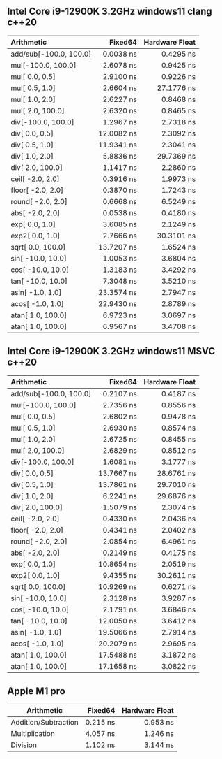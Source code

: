 ## Intel  Core i9-12900K 3.2GHz windows11 clang c++20

|Arithmetic|Fixed64|Hardware Float|
|:-|-:|-:|
 add/sub[-100.0,  100.0]|0.0038 ns|0.4295 ns|
mul[-100.0,  100.0]|2.6078 ns|0.9425 ns|
mul[   0.0,    0.5]|2.9100 ns|0.9226 ns|
mul[   0.5,    1.0]|2.6604 ns|27.1776 ns|
mul[   1.0,    2.0]|2.6227 ns|0.8468 ns|
mul[   2.0,  100.0]|2.6320 ns|0.8465 ns|
div[-100.0,  100.0]|1.2967 ns|2.7318 ns|
div[   0.0,    0.5]|12.0082 ns|2.3092 ns|
div[   0.5,    1.0]|11.9341 ns|2.3041 ns|
div[   1.0,    2.0]|5.8836 ns|29.7369 ns|
div[   2.0,  100.0]|1.1417 ns|2.2860 ns|
ceil[  -2.0,    2.0]|0.3916 ns|1.9973 ns|
floor[  -2.0,    2.0]|0.3870 ns|1.7243 ns|
round[  -2.0,    2.0]|0.6668 ns|6.5249 ns|
abs[  -2.0,    2.0]|0.0538 ns|0.4180 ns|
exp[   0.0,    1.0]|3.6085 ns|2.1249 ns|
exp2[   0.0,    1.0]|2.7666 ns|30.3101 ns|
sqrt[   0.0,  100.0]|13.7207 ns|1.6524 ns|
sin[ -10.0,   10.0]|1.0053 ns|3.6804 ns|
cos[ -10.0,   10.0]|1.3183 ns|3.4292 ns|
tan[ -10.0,   10.0]|7.3048 ns|3.5210 ns|
asin[  -1.0,    1.0]|23.3574 ns|2.7947 ns|
acos[  -1.0,    1.0]|22.9430 ns|2.8789 ns|
atan[   1.0,  100.0]|6.9723 ns|3.0697 ns|
atan[   1.0,  100.0]|6.9567 ns|3.4708 ns|


## Intel  Core i9-12900K 3.2GHz windows11 MSVC c++20

|Arithmetic|Fixed64|Hardware Float|
|:-|-:|-:|
add/sub[-100.0,  100.0]| 0.2107 ns | 0.4187 ns |
mul[-100.0,  100.0]| 2.7356 ns | 0.8556 ns |
mul[   0.0,    0.5]| 2.6802 ns | 0.9478 ns |
mul[   0.5,    1.0]| 2.6930 ns | 0.8574 ns |
mul[   1.0,    2.0]| 2.6725 ns | 0.8455 ns |
mul[   2.0,  100.0]| 2.6829 ns | 0.8512 ns |
div[-100.0,  100.0]| 1.6081 ns | 3.1777 ns |
div[   0.0,    0.5]| 13.7667 ns | 28.6761 ns |
div[   0.5,    1.0]| 13.7861 ns | 29.7010 ns |
div[   1.0,    2.0]| 6.2241 ns | 29.6876 ns |
div[   2.0,  100.0]| 1.5079 ns | 2.3074 ns |
ceil[  -2.0,    2.0]| 0.4330 ns | 2.0436 ns |
floor[  -2.0,    2.0]| 0.4341 ns | 2.0402 ns |
round[  -2.0,    2.0]| 2.0854 ns | 6.4961 ns |
abs[  -2.0,    2.0]| 0.2149 ns | 0.4175 ns |
exp[   0.0,    1.0]| 10.8654 ns | 2.0519 ns |
exp2[   0.0,    1.0]| 9.4355 ns | 30.2611 ns |
sqrt[   0.0,  100.0]| 10.9269 ns | 0.6271 ns |
sin[ -10.0,   10.0]| 2.3128 ns | 3.9287 ns |
cos[ -10.0,   10.0]| 2.1791 ns | 3.6846 ns |
tan[ -10.0,   10.0]| 12.0050 ns | 3.6412 ns |
asin[  -1.0,    1.0]| 19.5066 ns | 2.7914 ns |
acos[  -1.0,    1.0]| 20.2079 ns | 2.9695 ns |
atan[   1.0,  100.0]| 17.5488 ns | 3.1872 ns |
atan[   1.0,  100.0]| 17.1658 ns | 3.0822 ns |


## Apple M1 pro

|Arithmetic|Fixed64|Hardware Float|
|-|-:|-:|
|Addition/Subtraction|0.215 ns|0.953 ns|
|Multiplication|4.057 ns|1.246 ns|
|Division|1.102 ns|3.144 ns|
